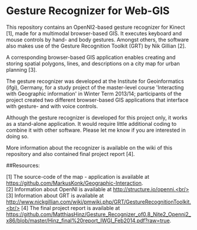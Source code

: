 # Gesture Recognizer for Web-GIS

This repository contains an OpenNI2-based gesture recognizer for Kinect [1], made for a multimodal browser-based GIS. It executes keyboard and mouse controls by hand- and body gestures. Amongst others, the software also makes use of the Gesture Recognition Toolkit (GRT) by Nik Gillian [2].

A corresponding browser-based GIS application enables creating and storing spatial polygons, lines, and descriptions on a city map for urban planning [3].

The gesture recognizer was developed at the Institute for Geoinformatics (ifgi), Germany, for a study project of the master-level course 'Interacting with Geographic information' in Winter Term 2013/14; participants of the project created two different browser-based GIS applications that interface with gesture- and with voice controls.

Although the gesture recognizer is developed for this project only, it works as a stand-alone application. It would require little additional coding to combine it with other software. Please let me know if you are interested in doing so.

More information about the recognizer is available on the wiki of this repository and also contained final project report [4].


##Resources:

[1] The source-code of the map - application is available at https://github.com/MarkusKonk/Geographic-Interaction. <br/>
[2] Information about OpenNI is available at http://structure.io/openni.<br/>
[3] Information about GRT is available at  http://www.nickgillian.com/wiki/pmwiki.php/GRT/GestureRecognitionToolkit.<br/>
[4] The final project report is available at https://github.com/MatthiasHinz/Gesture_Recognizer_of0.8_Nite2_Openni2_x86/blob/master/Hinz_final%20report_IWGI_Feb2014.pdf?raw=true.
